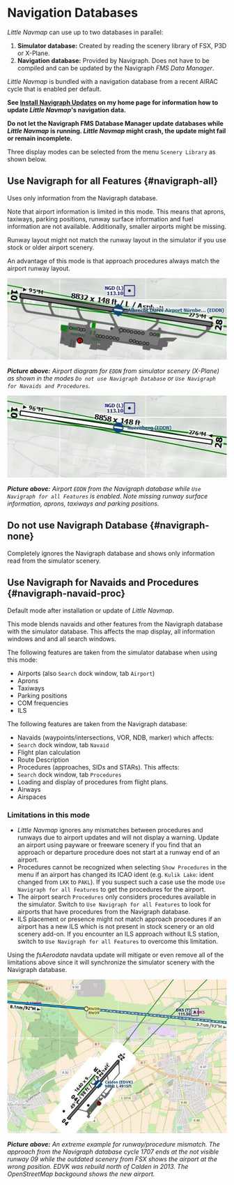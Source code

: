 # Navigation Databases

_Little Navmap_ can use up to two databases in parallel:

1. **Simulator database:** Created by reading the scenery library of FSX, P3D or X-Plane.
2. **Navigation database:** Provided by Navigraph. Does not have to be compiled and can be updated by the Navigraph _FMS Data Manager_.

_Little Navmap_ is bundled with a navigation database from a recent AIRAC cycle that is enabled per default.

**See [Install Navigraph Updates](https://albar965.github.io/littlenavmap_navigraph.html) on my home page for information how to update **_Little Navmap_**'s navigation data.**

**Do not let the Navigraph FMS Database Manager update databases while **_Little Navmap_** is running. **_Little Navmap_** might crash, the update might fail or remain incomplete.**

Three display modes can be selected from the menu `Scenery Library` as shown below.

## Use Navigraph for all Features {#navigraph-all}

Uses only information from the Navigraph database.

Note that airport information is limited in this mode. This means that aprons, taxiways, parking positions, runway surface information and fuel information are not available. Additionally, smaller airports might be missing.

Runway layout might not match the runway layout in the simulator if you use stock or older airport scenery.

An advantage of this mode is that approach procedures always match the airport runway layout.

![Airport from Simulator Scenery](../images/airport_simulator_scenery.jpg "Airport from Simulator Scenery")

_**Picture above:** Airport diagram for `EDDN` from simulator scenery (X-Plane) as shown in the modes `Do not use Navigraph Database` or `Use Navigraph for Navaids and Procedures`._

![Airport from Navdatabase](../images/airport_navigraph_only.jpg "Airport from Navdatabase")

_**Picture above:** Airport `EDDN` from the Navigraph database while `Use Navigraph for all Features` is enabled. Note missing runway surface information, aprons, taxiways and parking positions._

## Do not use Navigraph Database {#navigraph-none}

Completely ignores the Navigraph database and shows only information read from the simulator scenery.

## Use Navigraph for Navaids and Procedures {#navigraph-navaid-proc}

Default mode after installation or update of _Little Navmap_.

This mode blends navaids and other features from the Navigraph database with the simulator database. This affects the map display, all information windows and and all search windows.

The following features are taken from the simulator database when using this mode:

* Airports (also `Search` dock window, tab `Airport`)
* Aprons
* Taxiways
* Parking positions
* COM frequencies
* ILS

The following features are taken from the Navigraph database:

* Navaids (waypoints/intersections, VOR, NDB, marker) which affects:
 * `Search` dock window, tab `Navaid`
 * Flight plan calculation
 * Route Description
* Procedures (approaches, SIDs and STARs). This affects:
 * `Search` dock window, tab `Procedures`
 * Loading and display of procedures from flight plans.
* Airways
* Airspaces

### Limitations in this mode

* _Little Navmap_ ignores any mismatches between procedures and runways due to airport updates and will not display a warning. Update an airport using payware or freeware scenery if you find that an approach or departure procedure does not start at a runway end of an airport.
* Procedures cannot be recognized when selecting `Show Procedures` in the menu if an airport has changed its ICAO ident (e.g. `Kulik Lake`: ident changed from `LKK` to `PAKL`). If you suspect such a case use the mode `Use Navigraph for all Features` to get the procedures for the airport.
* The airport search `Procedures` only considers procedures available in the simulator. Switch to `Use Navigraph for all Features` to look for airports that have procedures from the Navigraph database.
* ILS placement or presence might not match approach procedures if an airport has a new ILS which is not present in stock scenery or an old scenery add-on. If you encounter an ILS approach without ILS station, switch to `Use Navigraph for all Features` to overcome this limitation.

Using the _fsAerodata_ navdata update will mitigate or even remove all of the limitations above since it will synchronize the simulator scenery with the Navigraph database.

![Approach Procedure Mismatch](../images/procedure_mismatch.jpg "Approach Procedure Mismatch")

_**Picture above:** An extreme example for runway/procedure mismatch. The approach from the Navigraph database cycle 1707 ends at the not visible runway 09 while the outdated scenery from FSX shows the airport at the wrong position. EDVK was rebuild north of Calden in 2013. The OpenStreetMap backgound shows the new airport._

